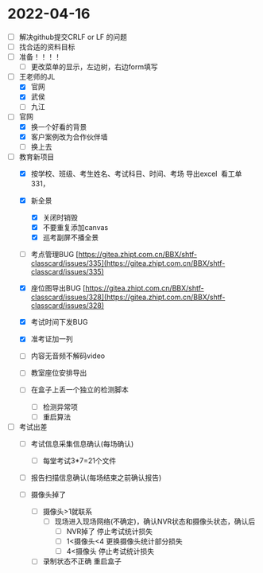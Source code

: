 # 2022-04-16
 - [ ] 解决github提交CRLF or LF 的问题
 - [ ] 找合适的资料目标
 - [ ] 准备！！！！
   - [ ] 更改菜单的显示，左边树，右边form填写
 - [ ] 王老师的JL
   - [x] 官网
   - [x] 武侯
   - [ ] 九江
 - [ ] 官网
   - [x]  换一个好看的背景
   - [x]  客户案例改为合作伙伴墙
   - [ ]  换上去
 - [ ] 教育新项目
   - [x] 按学校、班级、考生姓名、考试科目、时间、考场 导出excel  看工单331，
   - [x] 新全景
     - [x] 关闭时销毁
     - [x] 不要重复添加canvas
     - [x] 巡考副屏不播全景
   - [ ] 考点管理BUG [https://gitea.zhipt.com.cn/BBX/shtf-classcard/issues/335](https://gitea.zhipt.com.cn/BBX/shtf-classcard/issues/335)
   - [x] 座位图导出BUG [https://gitea.zhipt.com.cn/BBX/shtf-classcard/issues/328](https://gitea.zhipt.com.cn/BBX/shtf-classcard/issues/328)
   - [x] 考试时间下发BUG
   - [x] 准考证加一列
   
   - [ ] 内容无音频不解码video
   - [ ] 教室座位安排导出
   - [ ] 在盒子上丢一个独立的检测脚本
     - [ ] 检测异常项
     - [ ] 重启算法
 - [ ] 考试出差
   <!-- - [ ] 导出四个表(准考证、候考表、座位表、考题表) -->
   - [ ] 考试信息采集信息确认(每场确认)
     - [ ] 每堂考试3*7=21个文件
   - [ ] 报告扫描信息确认(每场结束之前确认报告)
   
   
   - [ ] 摄像头掉了
     - [ ] 摄像头>1就联系
       - [ ] 现场进入现场网络(不确定)，确认NVR状态和摄像头状态，确认后
         - [ ] NVR掉了 停止考试统计损失
         - [ ] 1<摄像头<4 更换摄像头统计部分损失
         - [ ] 4<摄像头 停止考试统计损失
     - [ ] 录制状态不正确 重启盒子